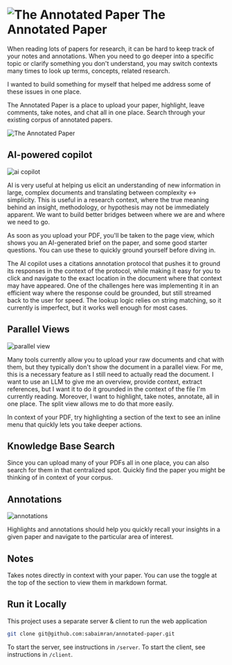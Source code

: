 # ![The Annotated Paper](https://raw.githubusercontent.com/sabaimran/annotated-paper/refs/heads/master/client/src/app/annotated_paper.svg) The Annotated Paper


When reading lots of papers for research, it can be hard to keep track of your notes and annotations. When you need to go deeper into a specific topic or clarify something you don't understand, you may switch contexts many times to look up terms, concepts, related research.

I wanted to build something for myself that helped me address some of these issues in one place.

The Annotated Paper is a place to upload your paper, highlight, leave comments, take notes, and chat all in one place. Search through your existing corpus of annotated papers.

![The Annotated Paper](./demo.gif)

## AI-powered copilot

![ai copilot](https://assets.khoj.dev/annotated_paper_chat_assistant.png)

AI is very useful at helping us elicit an understanding of new information in large, complex documents and translating between complexity <-> simplicity. This is useful in a research context, where the true meaning behind an insight, methodology, or hypothesis may not be immediately apparent. We want to build better bridges between where we are and where we need to go.

As soon as you upload your PDF, you'll be taken to the page view, which shows you an AI-generated brief on the paper, and some good starter questions. You can use these to quickly ground yourself before diving in.

The AI copilot uses a citations annotation protocol that pushes it to ground its responses in the context of the protocol, while making it easy for you to click and navigate to the exact location in the document where that context may have appeared. One of the challenges here was implementing it in an efficient way where the response could be grounded, but still streamed back to the user for speed. The lookup logic relies on string matching, so it currently is imperfect, but it works well enough for most cases.

## Parallel Views

![parallel view](https://assets.khoj.dev/annotated_paper_parallel_view.png)

Many tools currently allow you to upload your raw documents and chat with them, but they typically don't show the document in a parallel view. For me, this is a necessary feature as I still need to actually read the document. I want to use an LLM to give me an overview, provide context, extract references, but I want it to do it grounded in the context of the file I'm currently reading. Moreover, I want to highlight, take notes, annotate, all in one place. The split view allows me to do that more easily.

In context of your PDF, try highlighting a section of the text to see an inline menu that quickly lets you take deeper actions.

## Knowledge Base Search

Since you can upload many of your PDFs all in one place, you can also search for them in that centralized spot. Quickly find the paper you might be thinking of in context of your corpus.

## Annotations

![annotations](https://assets.khoj.dev/annotated_paper_highlight_annotations.png)

Highlights and annotations should help you quickly recall your insights in a given paper and navigate to the particular area of interest.

## Notes

Takes notes directly in context with your paper. You can use the toggle at the top of the section to view them in markdown format.

## Run it Locally

This project uses a separate server & client to run the web application

```bash
git clone git@github.com:sabaimran/annotated-paper.git
```

To start the server, see instructions in `/server`. To start the client, see instructions in `/client`.
